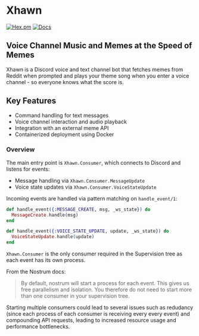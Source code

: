 # Xhawn

[![Hex.pm](https://img.shields.io/hexpm/v/xhawn_bot.svg)](https://hex.pm/packages/xhawn_bot)
[![Docs](https://img.shields.io/badge/hex-docs-blue.svg)](https://hexdocs.pm/xhawn_bot/0.1.0/api-reference.html)

## Voice Channel Music and Memes at the Speed of Memes

Xhawn is a Discord voice and text channel bot that fetches memes from Reddit when prompted and plays your theme song when you enter a voice channel - so everyone knows what the score is.

## Key Features

- Command handling for text messages
- Voice channel interaction and audio playback
- Integration with an external meme API
- Containerized deployment using Docker

### Overview

The main entry point is `Xhawn.Consumer`, which connects to Discord and listens for events:

- Message handling via `Xhawn.Consumer.MessageUpdate`
- Voice state updates via `Xhawn.Consumer.VoiceStateUpdate`

Incoming events are handled via pattern matching on `handle_event/1`:

```elixir
def handle_event({:MESSAGE_CREATE, msg, _ws_state}) do
  MessageCreate.handle(msg)
end

def handle_event({:VOICE_STATE_UPDATE, update, _ws_state}) do
  VoiceStateUpdate.handle(update)
end
```

`Xhawn.Consumer` is the only consumer required in the Supervision tree as each event has its own process.

From the Nostrum docs:
> By default, nostrum will start a process for each event. This gives us free parallelism and isolation. You therefore do not need to start more than one consumer in your supervision tree.

Starting multiple consumers could lead to several issues such as redudancy (since each process of each consumer is receiving every every event) and compounding API requests, leading to increased resource usage and performance bottlenecks.
